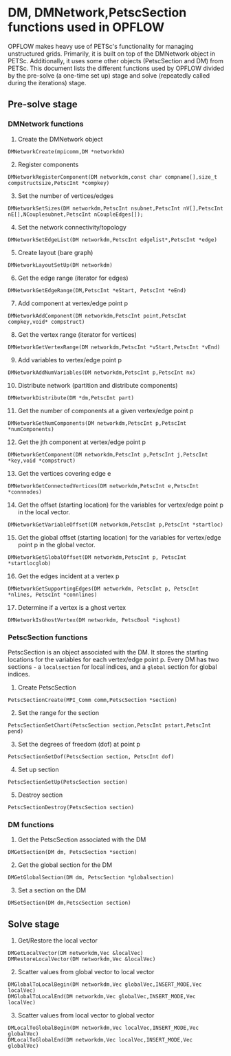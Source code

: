 # DM, DMNetwork,PetscSection functions used in OPFLOW

OPFLOW makes heavy use of PETSc's functionality for managing unstructured grids. Primarily, it is built on top of the DMNetwork object in PETSc. Additionally, it uses some other objects (PetscSection and DM) from PETSc. This document lists the different functions used by OPFLOW divided by the pre-solve (a one-time set up) stage and solve (repeatedly called during the iterations) stage.

## Pre-solve stage

### DMNetwork functions

1. Create the DMNetwork object 
```
DMNetworkCreate(mpicomm,DM *networkdm)
```

2. Register components
```
DMNetworkRegisterComponent(DM networkdm,const char compname[],size_t compstructsize,PetscInt *compkey)
```

3. Set the number of vertices/edges
```
DMNetworkSetSizes(DM networkdm,PetscInt nsubnet,PetscInt nV[],PetscInt nE[],NCouplesubnet,PetscInt nCoupleEdges[]);
```

4. Set the network connectivity/topology
```
DMNetworkSetEdgeList(DM networkdm,PetscInt edgelist*,PetscInt *edge)
```

5. Create layout (bare graph)
```
DMNetworkLayoutSetUp(DM networkdm)
```

6. Get the edge range (iterator for edges)
```
DMNetworkGetEdgeRange(DM,PetscInt *eStart, PetscInt *eEnd)
```

7.  Add component at vertex/edge point p
```
DMNetworkAddComponent(DM networkdm,PetscInt point,PetscInt compkey,void* compstruct)
```

8. Get the vertex range (iterator for vertices)
```
DMNetworkGetVertexRange(DM networkdm,PetscInt *vStart,PetscInt *vEnd)
```

9. Add variables to vertex/edge point p
```
DMNetworkAddNumVariables(DM networkdm,PetscInt p,PetscInt nx)
```

10. Distribute network (partition and distribute components)
```
DMNetworkDistribute(DM *dm,PetscInt part)
```

11. Get the number of components at a given vertex/edge point p
```
DMNetworkGetNumComponents(DM networkdm,PetscInt p,PetscInt *numComponents)
```
12. Get the jth component at vertex/edge point p
```
DMNetworkGetComponent(DM networkdm,PetscInt p,PetscInt j,PetscInt *key,void *compstruct)
```

13. Get the vertices covering edge e
```
DMNetworkGetConnectedVertices(DM networkdm,PetscInt e,PetscInt *connnodes)
```

14. Get the offset (starting location) for the variables for vertex/edge point p in the local vector.
```
DMNetworkGetVariableOffset(DM networkdm,PetscInt p,PetscInt *startloc)
```

15. Get the global offset (starting location) for the variables for vertex/edge point p in the global vector.
```
DMNetworkGetGlobalOffset(DM networkdm,PetscInt p, PetscInt *startlocglob)
```

16. Get the edges incident at a vertex p
```
DMNetworkGetSupportingEdges(DM networkdm, PetscInt p, PetscInt *nlines, PetscInt *connlines)
```

17. Determine if a vertex is a ghost vertex
```
DMNetworkIsGhostVertex(DM networkdm, PetscBool *isghost)
```

### PetscSection functions
PetscSection is an object associated with the DM. It stores the starting locations for the variables for each vertex/edge point p. Every DM has two sections - a `localsection` for local indices, and a `global` section for global indices.

1. Create PetscSection
```
PetscSectionCreate(MPI_Comm comm,PetscSection *section)
```
2. Set the range for the section
``` 
PetscSectionSetChart(PetscSection section,PetscInt pstart,PetscInt pend)
```

3. Set the degrees of freedom (dof) at point p
```
PetscSectionSetDof(PetscSection section, PetscInt dof)
```
4. Set up section
```
PetscSectionSetUp(PetscSection section)
```

5. Destroy section
```
PetscSectionDestroy(PetscSection section)
```

### DM functions

1. Get the PetscSection associated with the DM
```
DMGetSection(DM dm, PetscSection *section)
```

2. Get the global section for the DM
```
DMGetGlobalSection(DM dm, PetscSection *globalsection)
```

3. Set a section on the DM
```
DMSetSection(DM dm,PetscSection section)
```

## Solve stage

1. Get/Restore the local vector
```
DMGetLocalVector(DM networkdm,Vec &localVec)
DMRestoreLocalVector(DM networkdm,Vec &localVec)
```

2. Scatter values from global vector to local vector
```
DMGlobalToLocalBegin(DM networkdm,Vec globalVec,INSERT_MODE,Vec localVec)
DMGlobalToLocalEnd(DM networkdm,Vec globalVec,INSERT_MODE,Vec localVec)
```

3. Scatter values from local vector to global vector
```
DMLocalToGlobalBegin(DM networkdm,Vec localVec,INSERT_MODE,Vec globalVec)
DMLocalToGlobalEnd(DM networkdm,Vec localVec,INSERT_MODE,Vec globalVec)
```
